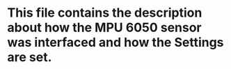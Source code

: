 # This file contains the description about how the MPU 6050 sensor was interfaced and how the Settings are set.
